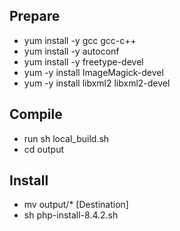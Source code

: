 ## Prepare ##
- yum install -y gcc gcc-c++
- yum install -y autoconf
- yum install -y freetype-devel
- yum -y install ImageMagick-devel
- yum -y install libxml2 libxml2-devel
## Compile ##
- run sh local_build.sh
- cd output
## Install ##
- mv output/* [Destination]
- sh php-install-8.4.2.sh

